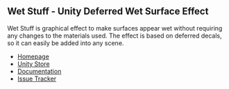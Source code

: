 ## Wet Stuff - Unity Deferred Wet Surface Effect

Wet Stuff is graphical effect to make surfaces appear wet without requiring any changes to the materials used. The effect is based on deferred decals, so it can easily be added into any scene.

 - [Homepage](https://placeholder-software.co.uk/wetstuff)
 - [Unity Store](https://assetstore.unity.com/packages/tools/particles-effects/wet-stuff-118969?aid=1100lJDF)
 - [Documentation](<https://wetsurfacedecals.readthedocs.io/en/latest/>)
 - [Issue Tracker](<https://github.com/Placeholder-Software/WetSurfaceDecals/issues>)
